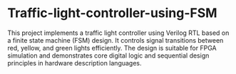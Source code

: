 # Traffic-light-controller-using-FSM
This project implements a traffic light controller using Verilog RTL based on a finite state machine (FSM) design. It controls signal transitions between red, yellow, and green lights efficiently. The design is suitable for FPGA simulation and demonstrates core digital logic and sequential design principles in hardware description languages.

